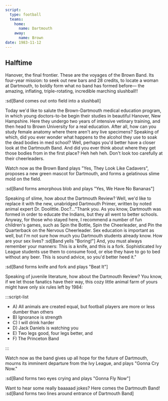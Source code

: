 ```yaml
---
script:
  type: football
  teams:
    home:
      name: Dartmouth
    away:
      name: Brown
date: 1983-11-12
---
```


## Halftime

Hanover, the final frontier. These are the voyages of the Brown Band. Its four-year mission: to seek out new bars and 28 credits, to locate a woman at Dartmouth, to boldly form what no band has formed before— the amazing, inflating, triple-rotating, incredible marching slushball!!

:sd[Band comes out onto field into a slushball]

Today we'd like to salute the Brown-Dartmouth medical education program, in which young doctors-to-be begin their studies in beautiful Hanover, New Hampshire. Here they undergo two years of intensive vetinary training, and then head to Brown University for a real education. After all, how can you study female anatomy where there aren't any live specimens? Speaking of which, did you ever wonder what happens to the alcohol they use to soak the dead bodies in med school? Well, perhaps you'd better have a closer look at the Dartmouth Band. And did you ever think about where they get those bodies from in the first place? Heh heh heh. Don't look too carefully at their cheerleaders.

Watch now as the Brown Band plays "Yes, They Look Like Cadavers", proposes a new green mascot for Dartmouth, and forms a gelatinous slime mold on the field.

:sd[Band forms amorphous blob and plays "Yes, We Have No Bananas"]

Speaking of slime, how about the Dartmouth Review? Well, we'd like to replace it with the new, unabridged Dartmouth Primer, written by noted animal expert Dr. Doolittle. Doc?..."Thank you. As you know, Dartmouth was formed in order to educate the Indians, but they all went to better schools. Anyway, for those who stayed here, I recommend a number of fun children's games, such as Spin the Bottle, Spin the Cheerleader, and Pin the Quarterback on the Nervous Cheerleader. Sex education is important as well, but I'm not sure how much you Dartmouth students already know. How are your sex lives? :sd[Band yells "Boring!"] And, you must always remember your manners: This is a knife, and this is a fork. Sophisticated Ivy League students use them to consume food, or else they have to go to bed without any beer. This is sound advice, so you'd better heed it."

:sd[Band forms knife and fork and plays "Beat It"]

Speaking of juvenile literature, how about the Dartmouth Review? You know, if we let those fanatics have their way, this cozy little animal farm of yours might have only six rules left by 1984:

:::script-list

- A) All animals are created equal, but football players are more or less dumber than others
- B) Ignorance is strength
- C) I will drink harder
- D) Jack Daniels is watching you
- E) Two legs good, four legs better, and
- F) The Princeton Band

:::

Watch now as the band gives up all hope for the future of Dartmouth, mourns its imminent departure from the Ivy League, and plays "Gonna Cry Now."

:sd[Band forms two eyes crying and plays "Gonna Fly Now"]

Want to hear some really baaaaad jokes? Here comes the Dartmouth Band! :sd[Band forms two lines around entrance of Dartmouth Band]
